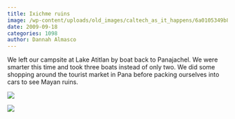 ```yaml
---
title: Ixichme ruins
image: /wp-content/uploads/old_images/caltech_as_it_happens/6a0105349b8251970b0120a57a4132970b.jpg
date: 2009-09-18
categories: 1098
author: Dannah Almasco
---
```


We left our campsite at Lake Atitlan by boat back to Panajachel. We were smarter this time and took three boats instead of only two. We did some shopping around the tourist market in Pana before packing ourselves into cars to see Mayan ruins.


![](/old_images/caltech_as_it_happens/6a0105349b8251970b0120a57a443d970b.jpg)

![](/old_images/caltech_as_it_happens/6a0105349b8251970b0120a57a4649970b.jpg)
